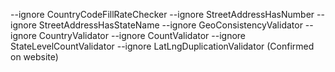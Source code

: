--ignore CountryCodeFillRateChecker --ignore StreetAddressHasNumber --ignore StreetAddressHasStateName --ignore GeoConsistencyValidator --ignore CountryValidator --ignore CountValidator --ignore StateLevelCountValidator --ignore LatLngDuplicationValidator (Confirmed on website)
